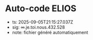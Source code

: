 # Auto-code ELIOS
- ts: 2025-09-05T21:15:27.037Z
- sig: ∞.je.toi.nous.432.528
- note: fichier généré automatiquement
